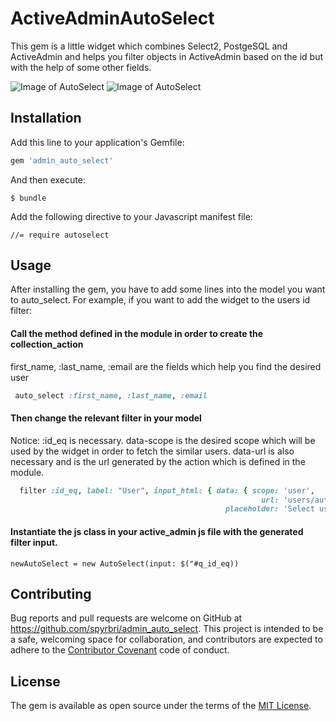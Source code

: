 # ActiveAdminAutoSelect

This gem is a little widget which combines Select2, PostgeSQL and ActiveAdmin and helps you filter objects in ActiveAdmin based on the id but with the help of some other fields.

![Image of AutoSelect](http://i.imgur.com/lEJmaQC.png)
![Image of AutoSelect](http://i.imgur.com/6s0Xnco.png)

## Installation

Add this line to your application's Gemfile:

```ruby
gem 'admin_auto_select'
```

And then execute:

    $ bundle
    
Add the following directive to your Javascript manifest file:

``
//= require autoselect
``

## Usage

After installing the gem, you have to add some lines into the model you want to auto_select. 
For example, if you want to add the widget to the users id filter:

#### Call the method defined in the module in order to create the collection_action

first_name, :last_name, :email are the fields which help you find the desired user

```ruby
 auto_select :first_name, :last_name, :email
```

#### Then change the relevant filter in your model

Notice: :id_eq is necessary.
data-scope is the desired scope which will be used by the widget in order to fetch the similar users.
data-url is also necessary and is the url generated by the action which is defined in the module.

```ruby
  filter :id_eq, label: "User", input_html: { data: { scope: 'user',
                                                        url: 'users/autoselect',
                                                placeholder: 'Select user'     } }
```

#### Instantiate the js class in your active_admin js file with the generated filter input.

```
newAutoSelect = new AutoSelect(input: $("#q_id_eq))
```


## Contributing

Bug reports and pull requests are welcome on GitHub at https://github.com/spyrbri/admin_auto_select. This project is intended to be a safe, welcoming space for collaboration, and contributors are expected to adhere to the [Contributor Covenant](contributor-covenant.org) code of conduct.


## License

The gem is available as open source under the terms of the [MIT License](http://opensource.org/licenses/MIT).

